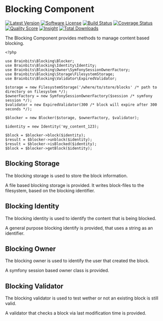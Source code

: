 Blocking Component
==================

[![Latest Version](https://img.shields.io/github/release/brainbits/blocking.svg?style=flat-square)](https://github.com/brainbits/blocking/releases)
[![Software License](https://img.shields.io/badge/license-MIT-brightgreen.svg?style=flat-square)](LICENSE)
[![Build Status](https://img.shields.io/travis/brainbits/blocking/master.svg?style=flat-square)](https://travis-ci.org/brainbits/blocking)
[![Coverage Status](https://img.shields.io/scrutinizer/coverage/g/brainbits/blocking.svg?style=flat-square)](https://scrutinizer-ci.com/g/brainbits/blocking/code-structure)
[![Quality Score](https://img.shields.io/scrutinizer/g/brainbits/blocking.svg?style=flat-square)](https://scrutinizer-ci.com/g/brainbits/blocking)
[![Insight](https://img.shields.io/sensiolabs/i/bc35527c-11d8-45a1-a482-18d376cfe382.svg)](https://insight.sensiolabs.com/projects/bc35527c-11d8-45a1-a482-18d376cfe382)
[![Total Downloads](https://img.shields.io/packagist/dt/brainbits/blocking.svg?style=flat-square)](https://packagist.org/packages/brainbits/blocking)

The Blocking Component provides methods to manage content based blocking.

    <?php

    use Brainbits\Blocking\Blocker;
    use Brainbits\Blocking\Identity\Identity;
    use Brainbits\Blocking\Owner\SymfonySessionOwnerFactory;
    use Brainbits\Blocking\Storage\FilesystemStorage;
    use Brainbits\Blocking\Validator\ExpiredValidator;

    $storage = new FilesystemStorage('/where/to/store/blocks' /* path to directory on filesystem */);
    $ownerFactory = new SymfonySessionOwnerFactory($session /* symfony session */);
    $validator = new ExpiredValidator(300 /* block will expire after 300 seconds */);

    $blocker = new Blocker($storage, $ownerFactory, $validator);

    $identity = new Identity('my_content_123);

    $block = $blocker->block($identity);
    $result = $blocker->unblock($identity);
    $result = $blocker->isBlocked($identity);
    $block = $blocker->getBlock($identity);

Blocking Storage
----------------
The blocking storage is used to store the block information.

A file based blocking storage is provided.
It writes block-files to the filesystem, based on the blocking identifier.

Blocking Identity
-----------------
The blocking identity is used to identify the content that is being blocked.

A general purpose blocking identify is provided, that uses a string as an identifier.

Blocking Owner
--------------
The blocking owner is used to identify the user that created the block.

A symfony session based owner class is provided.

Blocking Validator
------------------
The blocking validator is used to test wether or not an existing block is still valid.

A validator that checks a block via last modification time is provided.

